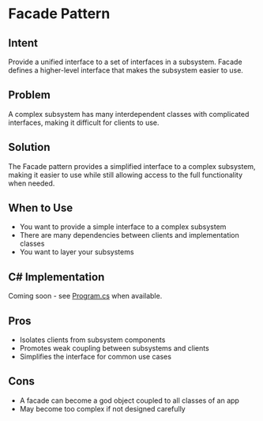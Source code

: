 # Facade Pattern

## Intent
Provide a unified interface to a set of interfaces in a subsystem. Facade defines a higher-level interface that makes the subsystem easier to use.

## Problem
A complex subsystem has many interdependent classes with complicated interfaces, making it difficult for clients to use.

## Solution
The Facade pattern provides a simplified interface to a complex subsystem, making it easier to use while still allowing access to the full functionality when needed.

## When to Use
- You want to provide a simple interface to a complex subsystem
- There are many dependencies between clients and implementation classes
- You want to layer your subsystems

## C# Implementation
Coming soon - see [Program.cs](./Program.cs) when available.

## Pros
- Isolates clients from subsystem components
- Promotes weak coupling between subsystems and clients
- Simplifies the interface for common use cases

## Cons
- A facade can become a god object coupled to all classes of an app
- May become too complex if not designed carefully
